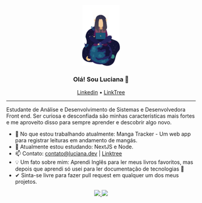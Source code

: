 <div align="center">
<a href="https://luciana.dev">
    <img src="https://github.com/Luciana-Santos/Lucianadss-portfolio/blob/main/src/assets/img/sobre-section.png?raw=true" alt="Logo" width="100">
</a>
</div>

<h3 align="center">Olá! Sou Luciana 👋</h3>
<p align="center">
  <a href="https://www.linkedin.com/in/luciana-dss">Linkedin</a> •
  <a href="https://linktr.ee/Lucianadss">LinkTree</a>
</p>

---

Estudante de Análise e Desenvolvimento de Sistemas e Desenvolvedora Front end. Ser curiosa e desconfiada são minhas características mais fortes e me aproveito disso para sempre aprender e descobrir algo novo.

- 🔎 No que estou trabalhando atualmente: Manga Tracker - Um web app para registrar leituras em andamento de mangás.
- 🚀 Atualmente estou estudando: NextJS e Node.
- 📫 Contato: contato@luciana.dev | [Linktree](https://linktr.ee/Lucianadss)
- 💡 Um fato sobre mim: Aprendi Inglês para ler meus livros favoritos, mas depois que aprendi só usei para ler documentação de tecnologias 🤡
- ✔ Sinta-se livre para fazer pull request em qualquer um dos meus projetos.


<div align="center">
  <a href="https://github.com/luciana-santos">
  <img height="180em" src="http://github-readme-streak-stats.herokuapp.com?user=luciana-santos&theme=tokyonight"/>
  <img height="180em" src="https://github-readme-stats.vercel.app/api/top-langs/?username=luciana-santos&layout=compact&langs_count=7&theme=tokyonight"/>
  </a>
</div>


